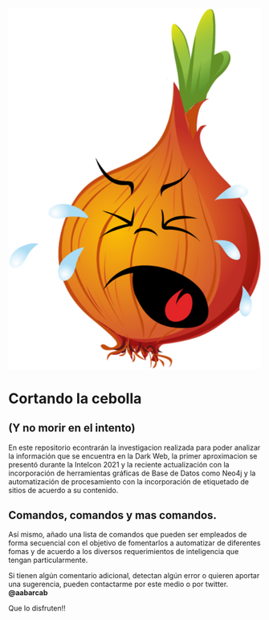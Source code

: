 <p><img src=https://github.com/AlfredoAbarca/DiggerDDW/blob/main/vippng.com-onion-plant-png-1865999.png/></p>

# Cortando la cebolla

## (Y no morir en el intento)

En este repositorio econtrarán la investigacion realizada para poder analizar la información que se encuentra en la Dark Web, la primer aproximacion se presentó durante la Intelcon 2021 y la reciente actualización con la incorporación de herramientas gráficas de Base de Datos como Neo4j y la automatización de procesamiento con la incorporación de etiquetado de sitios de acuerdo a su contenido. 

## Comandos, comandos y mas comandos.
Así mismo, añado una lista de comandos que pueden ser empleados de forma secuencial con el objetivo de fomentarlos a automatizar de diferentes fomas y de acuerdo a los diversos requerimientos de inteligencia que tengan particularmente. 


Si tienen algún comentario adicional, detectan algún error o quieren aportar una sugerencia, pueden contactarme por este medio o por twitter.  **@aabarcab**

Que lo disfruten!!
